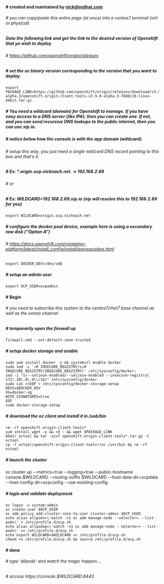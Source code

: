 #### # created and maintained by nick@redhat.com
###### # you can copy/paste this entire page (at once) into a centos7 terminal (virt or physical)
##### Goto the following link and get the link to the desired version of Openshift that yo wish to deploy
###### # https://github.com/openshift/origin/releases
##### # set the oc binary version corresponding to the version that you want to deploy.
```
export PACKAGE_LINK=https://github.com/openshift/origin/releases/download/v3.9.0-alpha.3/openshift-origin-client-tools-v3.9.0-alpha.3-78ddc10-linux-64bit.tar.gz
```
##### # You need a wildcard (domain) for Openshift to manage.  If you have easy access to a DNS server (like IPA), then you can create one.  If not, and you can send recursive DNS lookups to the public internet, then you can use xip.io. 
##### # notice below how the console is with the app domain (wildcard).  
###### # setup this way, you just need a single wildcard DNS record pointing to this box and that’s it.
##### # Ex:  *.origin.ocp.nicknach.net. → 192.168.2.69
###### # or
##### # Ex: WILDCARD=192.168.2.69.xip.io (xip will resolve this to 192.168.2.69 for you)
```
export WILDCARD=origin.ocp.nicknach.net
```
##### # configure the docker pool device, example here is using a secondary raw disk (“Option A”)
###### # https://docs.openshift.com/container-platform/latest/install_config/install/prerequisites.html
```
export DOCKER_DEV=/dev/vdb
```
##### # setup an admin user 
```
export OCP_USER=ocpadmin
```
#### # Begin
###### # you need to subscribe this system to the centos7/rhel7 base channel as well as the extras channel
##### # temporarily open the firewall up
```
firewall-cmd --set-default-zone trusted
```
##### # setup docker storage and enable
```
sudo yum install docker -y && systemctl enable docker
sudo sed -i '/# INSECURE_REGISTRY/s/# INSECURE_REGISTRY/INSECURE_REGISTRY/' /etc/sysconfig/docker; 
sed -i "s/--selinux-enabled/--selinux-enabled --insecure-registry\ 172\.30\.0\.0\\/16/" /etc/sysconfig/docker
sudo cat <<EOF > /etc/sysconfig/docker-storage-setup
DEVS=$DOCKER_DEV
VG=docker-vg
WIPE_SIGNATURES=true
EOF
sudo docker-storage-setup
``` 
##### # download the oc client and install it in /usb/bin
```
rm -rf openshift-origin-client-tools*
yum install wget -y && cd ~ && wget $PACKAGE_LINK
mkdir octool && tar -xzvf openshift-origin-client-tools*.tar.gz -C octool
cp -f octool/openshift-origin-client-tools*/oc /usr/bin && rm -rf octool
```
##### # launch the cluster
oc cluster up --metrics=true --logging=true --public-hostname console.$WILDCARD --routing-suffix $WILDCARD --host-data-dir=ocpdata --host-config-dir=ocpconfig --use-existing-config
##### # login and validate deployment
```
oc login -u system:admin
oc create user $OCP_USER 
oc adm policy add-cluster-role-to-user cluster-admin $OCP_USER
echo alias allpods=\'watch -n1 oc adm manage-node --selector= --list-pods\' > /etc/profile.d/ocp.sh
echo alias allpodsp=\'watch -n1 oc adm manage-node --selector= --list-pods\' >> /etc/profile.d/ocp.sh
echo export WILDCARD=$WILDCARD >> /etc/profile.d/ocp.sh
chmod +x /etc/profile.d/ocp.sh && source /etc/profile.d/ocp.sh
```
#### # done
###### # type ‘allpods’ and watch the magic happen….
###### # access https://console.$WILDCARD:8443